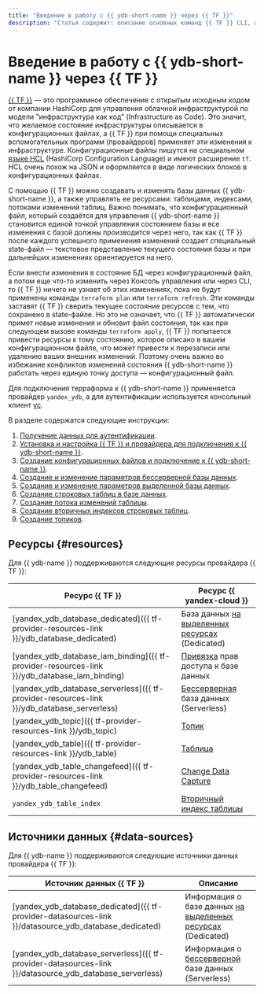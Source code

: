 ```yaml
---
title: "Введение в работу с {{ ydb-short-name }} через {{ TF }}"
description: "Статья содержит: описание основных команд {{ TF }} CLI, а также список инструкций по работе с {{ ydb-short-name }} с помощью {{ TF }}."
---
```


# Введение в работу с {{ ydb-short-name }} через {{ TF }}

[{{ TF }}](https://www.terraform.io) — это программное обеспечение с открытым исходным кодом от компании HashiCorp для управления облачной инфраструктурой по модели "инфраструктура как код" (Infrastructure as Code). Это значит, что желаемое состояние инфраструктуры описывается в конфигурационных файлах, а {{ TF }} при помощи специальных вспомогательных программ (провайдеров) применяет эти изменения к инфраструктуре. Конфигурационные файлы пишутся на специальном [языке HCL](https://developer.hashicorp.com/terraform/language/syntax) (HashiCorp Configuration Language) и имеют расширение `tf`. HCL очень похож на JSON и оформляется в виде логических блоков в конфигурационных файлах.

С помощью {{ TF }} можно создавать и изменять базы данных {{ ydb-short-name }}, а также управлять ее ресурсами: таблицами, индексами, потоками изменений таблиц. Важно понимать, что конфигурационный файл, который создаётся для управления {{ ydb-short-name }} становится единой точкой управления состоянием базы и все изменения с базой должны производится через него, так как {{ TF }} после каждого успешного применения изменений создает специальный state-файл — текстовое представление текущего состояния базы и при дальнейших изменениях ориентируется на него.

Если внести изменения в состояние БД через конфигурационный файл, а потом еще что-то изменить через Консоль управления или через CLI, то {{ TF }} ничего не узнает об этих изменениях, пока не будут применены команды `terraform plan` или `terraform refresh`. Эти команды заставят {{ TF }} сверить текущее состояние ресурсов с тем, что сохранено в state-файле. Но это не означает, что {{ TF }} автоматически примет новые изменения и обновит файл состояния, так как при следующем вызове команды `terraform apply`, {{ TF }} попытается привести ресурсы к тому состоянию, которое описано в вашем конфигурационном файле, что может привести к перезаписи или удалению ваших внешних изменений. Поэтому очень важно во избежание конфликтов изменений состояния {{ ydb-short-name }} работать через единую точку доступа — конфигурационный файл.

Для подключения терраформа к {{ ydb-short-name }} применяется провайдер `yandex_ydb`, а для аутентификации используется консольный клиент [yc](../../cli/quickstart.md).

В разделе содержатся следующие инструкции:
1. [Получение данных для аутентификации](credentials.md).
1. [Установка и настройка {{ TF }} и провайдера для подключения к {{ ydb-short-name }}](install.md). 
1. [Создание конфигурационных файлов и подключение к {{ ydb-short-name }}](configure.md).
1. [Создание и изменение параметров бессерверной базы данных](serverless-database.md).
1. [Создание и изменение параметров выделенной базы данных](dedicated-database.md).
1. [Создание строковых таблиц в базе данных](row-tables.md).
1. [Создание потока изменений таблицы](cdc.md).
1. [Создание вторичных индексов строковых таблиц](row-tables-secondary-index.md).
1. [Создание топиков](topic.md).

## Ресурсы {#resources}

Для {{ ydb-name }} поддерживаются следующие ресурсы провайдера {{ TF }}:

| **Ресурс {{ TF }}** | **Ресурс {{ yandex-cloud }}** |
| --- | --- |
| [yandex_ydb_database_dedicated]({{ tf-provider-resources-link }}/ydb_database_dedicated) | База данных [на выделенных ресурсах](../concepts/resources.md#resource-presets) (Dedicated) |
| [yandex_ydb_database_iam_binding]({{ tf-provider-resources-link }}/ydb_database_iam_binding) | [Привязка](../../iam/concepts/access-control/index.md#access-bindings) прав доступа к базе данных |
| [yandex_ydb_database_serverless]({{ tf-provider-resources-link }}/ydb_database_serverless) | [Бессерверная](../concepts/resources.md#serverless) база данных (Serverless) |
| [yandex_ydb_topic]({{ tf-provider-resources-link }}/ydb_topic) | [Топик](https://ydb.tech/docs/ru/concepts/topic) |
| [yandex_ydb_table]({{ tf-provider-resources-link }}/ydb_table) | [Таблица](https://ydb.tech/docs/ru/concepts/datamodel/table) |
| [yandex_ydb_table_changefeed]({{ tf-provider-resources-link }}/ydb_table_changefeed) | [Change Data Capture](https://ydb.tech/docs/ru/concepts/cdc) |
| `yandex_ydb_table_index` | [Вторичный индекс таблицы](https://ydb.tech/docs/ru/concepts/secondary_indexes) |

## Источники данных {#data-sources}

Для {{ ydb-name }} поддерживаются следующие источники данных провайдера {{ TF }}:

| **Источник данных {{ TF }}** | **Описание** |
| --- | --- |
| [yandex_ydb_database_dedicated]({{ tf-provider-datasources-link }}/datasource_ydb_database_dedicated) | Информация о базе данных [на выделенных ресурсах](../concepts/resources.md#resource-presets) (Dedicated) |
| [yandex_ydb_database_serverless]({{ tf-provider-datasources-link }}/datasource_ydb_database_serverless) | Информация о [бессерверной](../concepts/resources.md#serverless) базе данных (Serverless) |
